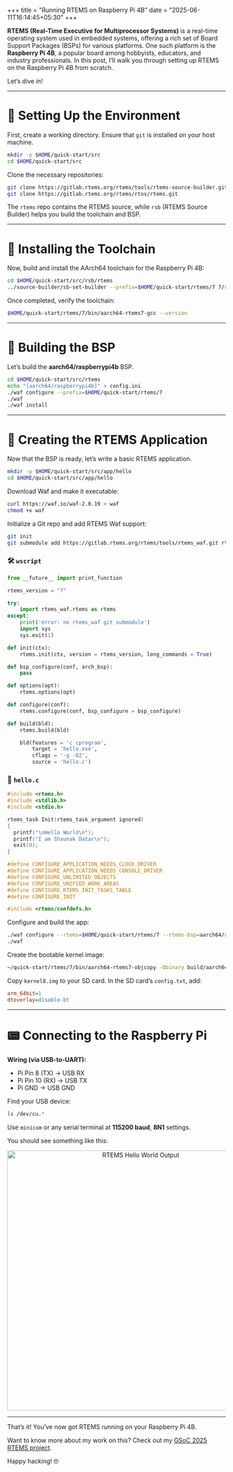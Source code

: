 +++
title = "Running RTEMS on Raspberry Pi 4B"
date = "2025-06-11T16:14:45+05:30"
+++

**RTEMS (Real-Time Executive for Multiprocessor Systems)** is a real-time operating system used in embedded systems, offering a rich set of Board Support Packages (BSPs) for various platforms. One such platform is the **Raspberry Pi 4B**, a popular board among hobbyists, educators, and industry professionals. In this post, I’ll walk you through setting up RTEMS on the Raspberry Pi 4B from scratch.

Let’s dive in!

---

# 🚀 Setting Up the Environment

First, create a working directory. Ensure that `git` is installed on your host machine.

```bash
mkdir -p $HOME/quick-start/src
cd $HOME/quick-start/src
```

Clone the necessary repositories:

```bash
git clone https://gitlab.rtems.org/rtems/tools/rtems-source-builder.git rsb
git clone https://gitlab.rtems.org/rtems/rtos/rtems.git
```

The `rtems` repo contains the RTEMS source, while `rsb` (RTEMS Source Builder) helps you build the toolchain and BSP.

---

# 🔧 Installing the Toolchain

Now, build and install the AArch64 toolchain for the Raspberry Pi 4B:

```bash
cd $HOME/quick-start/src/rsb/rtems
../source-builder/sb-set-builder --prefix=$HOME/quick-start/rtems/7 7/rtems-aarch64
```

Once completed, verify the toolchain:

```bash
$HOME/quick-start/rtems/7/bin/aarch64-rtems7-gcc --version
```

---

# 🧱 Building the BSP

Let’s build the **aarch64/raspberrypi4b** BSP.

```bash
cd $HOME/quick-start/src/rtems
echo "[aarch64/raspberrypi4b]" > config.ini
./waf configure --prefix=$HOME/quick-start/rtems/7
./waf
./waf install
```

---

# 📝 Creating the RTEMS Application

Now that the BSP is ready, let’s write a basic RTEMS application.

```bash
mkdir -p $HOME/quick-start/src/app/hello
cd $HOME/quick-start/src/app/hello
```

Download Waf and make it executable:

```bash
curl https://waf.io/waf-2.0.19 > waf
chmod +x waf
```

Initialize a Git repo and add RTEMS Waf support:

```bash
git init
git submodule add https://gitlab.rtems.org/rtems/tools/rtems_waf.git rtems_waf
```

### 🛠 `wscript`

```python
from __future__ import print_function

rtems_version = "7"

try:
    import rtems_waf.rtems as rtems
except:
    print('error: no rtems_waf git submodule')
    import sys
    sys.exit(1)

def init(ctx):
    rtems.init(ctx, version = rtems_version, long_commands = True)

def bsp_configure(conf, arch_bsp):
    pass

def options(opt):
    rtems.options(opt)

def configure(conf):
    rtems.configure(conf, bsp_configure = bsp_configure)

def build(bld):
    rtems.build(bld)

    bld(features = 'c cprogram',
        target = 'hello.exe',
        cflags = '-g -O2',
        source = 'hello.c')
```

### 💬 `hello.c`

```c
#include <rtems.h>
#include <stdlib.h>
#include <stdio.h>

rtems_task Init(rtems_task_argument ignored)
{
  printf("\nHello World\n");
  printf("I am Shaunak Datar\n");
  exit(0);
}

#define CONFIGURE_APPLICATION_NEEDS_CLOCK_DRIVER
#define CONFIGURE_APPLICATION_NEEDS_CONSOLE_DRIVER
#define CONFIGURE_UNLIMITED_OBJECTS
#define CONFIGURE_UNIFIED_WORK_AREAS
#define CONFIGURE_RTEMS_INIT_TASKS_TABLE
#define CONFIGURE_INIT

#include <rtems/confdefs.h>
```

Configure and build the app:

```bash
./waf configure --rtems=$HOME/quick-start/rtems/7 --rtems-bsp=aarch64/raspberrypi
./waf
```

Create the bootable kernel image:

```bash
~/quick-start/rtems/7/bin/aarch64-rtems7-objcopy -Obinary build/aarch64-rtems7-raspberrypi4b/hello.exe build/kernel8.img
```

Copy `kernel8.img` to your SD card. In the SD card’s `config.txt`, add:

```ini
arm_64bit=1
dtoverlay=disable-bt
```

---

# 📟 Connecting to the Raspberry Pi

**Wiring (via USB-to-UART):**

* Pi Pin 8 (TX) → USB RX
* Pi Pin 10 (RX) → USB TX
* Pi GND → USB GND

Find your USB device:

```bash
ls /dev/cu.*
```

Use `minicom` or any serial terminal at **115200 baud**, **8N1** settings.

You should see something like this:

<p align="center">
  <img src="/images/hello-world-rtems-rpi.png" alt="RTEMS Hello World Output" width="600">
</p>


---

That’s it! You’ve now got RTEMS running on your Raspberry Pi 4B.

Want to know more about my work on this? Check out my [GSoC 2025 RTEMS project](https://summerofcode.withgoogle.com/programs/2025/projects/CUL4f3Nh).

Happy hacking! 🤓
